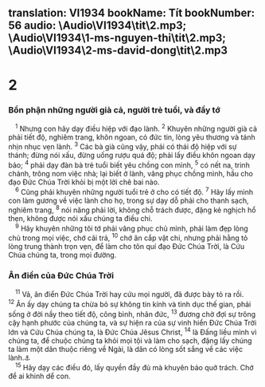 translation: VI1934
bookName: Tít 
bookNumber: 56
audio: \Audio\VI1934\tit\2.mp3; \Audio\VI1934\1-ms-nguyen-thi\tit\2.mp3; \Audio\VI1934\2-ms-david-dong\tit\2.mp3
-------

<div class="title"><h1>2</h1><h3>Bổn phận những người già cả, người trẻ tuổi, và đầy tớ</h3></div>
<span class="verse tit_2_1"> <sup>1</sup> Nhưng con hãy dạy điều hiệp với đạo lành. </span>
<span class="verse tit_2_2"><sup>2</sup> Khuyên những người già cả phải tiết độ, nghiêm trang, khôn ngoan, có đức tin, lòng yêu thương và tánh nhịn nhục vẹn lành. </span>
<span class="verse tit_2_3"><sup>3</sup> Các bà già cũng vậy, phải có thái độ hiệp với sự thánh; đừng nói xấu, đừng uống rượu quá độ; phải lấy điều khôn ngoan dạy bảo; </span>
<span class="verse tit_2_4"><sup>4</sup> phải dạy đàn bà trẻ tuổi biết yêu chồng con mình, </span>
<span class="verse tit_2_5"><sup>5</sup> có nết na, trinh chánh, trông nom việc nhà; lại biết ở lành, vâng phục chồng mình, hầu cho đạo Đức Chúa Trời khỏi bị một lời chê bai nào. <br/></span>
<span class="verse tit_2_6"> <sup>6</sup> Cũng phải khuyên những người tuổi trẻ ở cho có tiết độ. </span>
<span class="verse tit_2_7"><sup>7</sup> Hãy lấy mình con làm gương về việc lành cho họ, trong sự dạy dỗ phải cho thanh sạch, nghiêm trang, </span>
<span class="verse tit_2_8"><sup>8</sup> nói năng phải lời, không chỗ trách được, đặng kẻ nghịch hổ thẹn, không được nói xấu chúng ta điều chi. <br/></span>
<span class="verse tit_2_9"> <sup>9</sup> Hãy khuyên những tôi tớ phải vâng phục chủ mình, phải làm đẹp lòng chủ trong mọi việc, chớ cãi trả, </span>
<span class="verse tit_2_10"><sup>10</sup> chớ ăn cắp vật chi, nhưng phải hằng tỏ lòng trung thành trọn vẹn, để làm cho tôn quí đạo Đức Chúa Trời, là Cứu Chúa chúng ta, trong mọi đường. <br/></span>
<div class="title"><h3>Ân điển của Đức Chúa Trời</h3></div>
<span class="verse tit_2_11"> <sup>11</sup> Vả, ân điển Đức Chúa Trời hay cứu mọi người, đã được bày tỏ ra rồi. </span>
<span class="verse tit_2_12"><sup>12</sup> Ân ấy dạy chúng ta chừa bỏ sự không tin kính và tình dục thế gian, phải sống ở đời nầy theo tiết độ, công bình, nhân đức, </span>
<span class="verse tit_2_13"><sup>13</sup> đương chờ đợi sự trông cậy hạnh phước của chúng ta, và sự hiện ra của sự vinh hiển Đức Chúa Trời lớn và Cứu Chúa chúng ta, là Đức Chúa Jêsus Christ, </span>
<span class="verse tit_2_14"><sup>14</sup> là Đấng liều mình vì chúng ta, để chuộc chúng ta khỏi mọi tội và làm cho sạch, đặng lấy chúng ta làm một dân thuộc riêng về Ngài, là dân có lòng sốt sắng về các việc lành.<a data-toggle="tooltip" data-placement="bottom" title="Thi 130:8; Xu 19:5; Phu 4:20; 7:6; 14:2; 1Phi 2:9">⚓</a><br/></span>
<span class="verse tit_2_15"> <sup>15</sup> Hãy dạy các điều đó, lấy quyền đầy đủ mà khuyên bảo quở trách. Chớ để ai khinh dể con. <br/></span>
